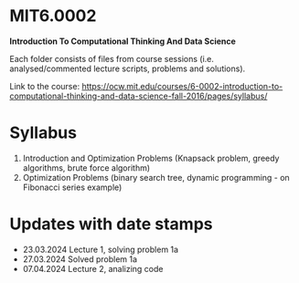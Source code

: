 # MIT6.0002 
**Introduction To Computational Thinking And Data Science**

Each folder consists of files from course sessions (i.e. analysed/commented lecture scripts, problems and solutions).

Link to the course: https://ocw.mit.edu/courses/6-0002-introduction-to-computational-thinking-and-data-science-fall-2016/pages/syllabus/

# Syllabus
1. Introduction and Optimization Problems (Knapsack problem, greedy algorithms, brute force algorithm)
2. Optimization Problems (binary search tree, dynamic programming - on Fibonacci series example) 

# Updates with date stamps
- 23.03.2024 Lecture 1, solving problem 1a
- 27.03.2024 Solved problem 1a
- 07.04.2024 Lecture 2, analizing code
